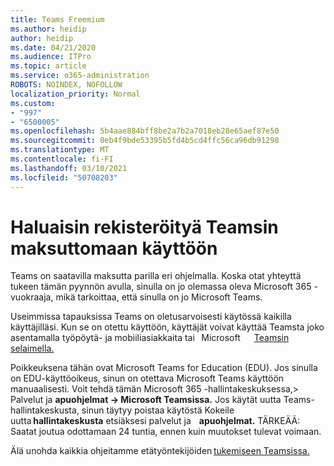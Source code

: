 ```yaml
---
title: Teams Freemium
ms.author: heidip
author: heidip
ms.date: 04/21/2020
ms.audience: ITPro
ms.topic: article
ms.service: o365-administration
ROBOTS: NOINDEX, NOFOLLOW
localization_priority: Normal
ms.custom:
- "997"
- "6500005"
ms.openlocfilehash: 5b4aae884bff8be2a7b2a7018eb28e65aef87e50
ms.sourcegitcommit: 0eb4f9bde53395b5fd4b5cd4ffc56ca96db91298
ms.translationtype: MT
ms.contentlocale: fi-FI
ms.lasthandoff: 03/10/2021
ms.locfileid: "50708203"
---
```

# <a name="id-like-to-sign-up-for-teams-for-free"></a>Haluaisin rekisteröityä Teamsin maksuttomaan käyttöön

Teams on saatavilla maksutta parilla eri ohjelmalla. Koska otat yhteyttä tukeen tämän pyynnön avulla, sinulla on jo olemassa oleva Microsoft 365 -vuokraaja, mikä tarkoittaa, että sinulla on jo Microsoft Teams.

Useimmissa tapauksissa Teams on oletusarvoisesti käytössä kaikilla käyttäjilläsi. Kun se on otettu käyttöön, käyttäjät voivat käyttää [](https://docs.microsoft.com/MicrosoftTeams/get-clients#desktop-client)Teamsta joko asentamalla työpöytä- ja mobiiliasiakkaita tai   Microsoft [](https://docs.microsoft.com/MicrosoftTeams/get-clients#mobile-clients)  [](https://dos.microsoft.com/MicrosoftTeams/get-clients#web-client)    [Teamsin selaimella.](https://www.microsoft.com/microsoft-teams/teams-for-work)

Poikkeuksena tähän ovat Microsoft Teams for Education (EDU). Jos sinulla on EDU-käyttöoikeus, sinun on otettava Microsoft Teams käyttöön manuaalisesti. Voit tehdä tämän Microsoft 365 -hallintakeskuksessa,> Palvelut ja **apuohjelmat -> Microsoft Teamsissa.** Jos käytät uutta Teams-hallintakeskusta, sinun täytyy poistaa käytöstä Kokeile uutta **hallintakeskusta** etsiäksesi palvelut ja    **apuohjelmat.** TÄRKEÄÄ: Saatat joutua odottamaan 24 tuntia, ennen kuin muutokset tulevat voimaan.

Älä unohda kaikkia ohjeitamme etätyöntekijöiden [tukemiseen Teamsissa.](https://docs.microsoft.com/MicrosoftTeams/support-remote-work-with-teams)
